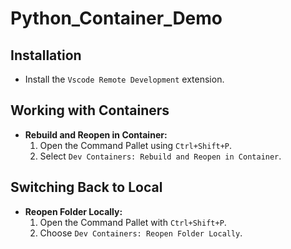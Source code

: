 # Python_Container_Demo

## Installation
- Install the `Vscode Remote Development` extension.

## Working with Containers
- **Rebuild and Reopen in Container:**
  1. Open the Command Pallet using `Ctrl+Shift+P`.
  2. Select `Dev Containers: Rebuild and Reopen in Container`.

## Switching Back to Local
- **Reopen Folder Locally:**
  1. Open the Command Pallet with `Ctrl+Shift+P`.
  2. Choose `Dev Containers: Reopen Folder Locally`.
